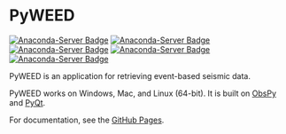 # PyWEED

[![Anaconda-Server Badge](https://anaconda.org/conda-forge/pyweed/badges/version.svg)](https://anaconda.org/conda-forge/pyweed)
[![Anaconda-Server Badge](https://anaconda.org/conda-forge/pyweed/badges/latest_release_date.svg)](https://anaconda.org/conda-forge/pyweed)
[![Anaconda-Server Badge](https://anaconda.org/conda-forge/pyweed/badges/platforms.svg)](https://anaconda.org/conda-forge/pyweed)
[![Anaconda-Server Badge](https://anaconda.org/conda-forge/pyweed/badges/license.svg)](https://anaconda.org/conda-forge/pyweed)
[![Anaconda-Server Badge](https://anaconda.org/conda-forge/pyweed/badges/installer/conda.svg)](https://conda.anaconda.org/conda-forge)

PyWEED is an application for retrieving event-based seismic data.

PyWEED works on Windows, Mac, and Linux (64-bit). It is built on [ObsPy](https://obspy.org/) and
[PyQt](https://pypi.python.org/pypi/PyQt4).

For documentation, see the [GitHub Pages](https://iris-edu.github.io/pyweed/).
